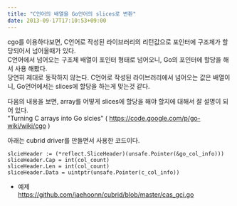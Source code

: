 ```yaml
---
title: "C언어의 배열을 Go언어의 slices로 변환"
date: 2013-09-17T17:10:53+09:00
---
```


cgo를 이용하다보면, C언어로 작성된 라이브러리의 리턴값으로 포인터에 구조체가 할당되어서 넘어올때가 있다.  
C언어에서 넘어오는 구조체 배열이 포인터 형태로 넘어오니, Go의 포인터에 할당을 해서 사용 해봤다.  
당연히 제대로 동작하지 않는다. C언어로 작성된 라이브러리에서 넘어오는 값은 배열이니, Go언어에서는 slices에 할당을 하는게 맞는것 같다.     

다음의 내용을 보면, array를 어떻게 slices에 할당을 해야 할지에 대해서 잘 설명이 되어 있다.  
"Turning C arrays into Go slcies" ( https://code.google.com/p/go-wiki/wiki/cgo )  

아래는 cubrid driver를 만들면서 사용한 코드이다.

```
slcieHeader := (*reflect.SliceHeader)(unsafe.Pointer(&go_col_info)))
sliceHeader.Cap = int(col_count)
sliceHeader.Len = int(col_count)
sliceHeader.Data = uintptr(unsafe.Pointer(c_col_info))
```

* 예제  
https://github.com/jaehoonn/cubrid/blob/master/cas_gci.go
